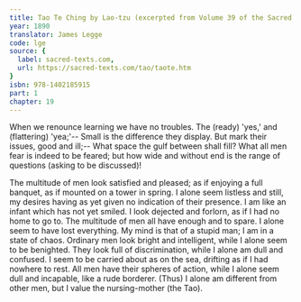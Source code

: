 ```yaml
---
title: Tao Te Ching by Lao-tzu (excerpted from Volume 39 of the Sacred Books of the East.)
year: 1890
translator: James Legge
code: lge
source: {
  label: sacred-texts.com,
  url: https://sacred-texts.com/tao/taote.htm
}
isbn: 978-1402185915
part: 1
chapter: 19
---
```

When we renounce learning we have no troubles. 
The (ready) 'yes,' and (flattering) 'yea;'-- 
Small is the difference they display. 
But mark their issues, good and ill;-- 
What space the gulf between shall fill? What all men fear is indeed to be feared; but how wide and without end is the range of questions (asking to be discussed)! 

The multitude of men look satisfied and pleased; as if enjoying a full banquet, as if mounted on a tower in spring. I alone seem listless and still, my desires having as yet given no indication of their presence.
I am like an infant which has not yet smiled. I look dejected and forlorn, as if I had no home to go to. The multitude of men all have enough and to spare. I alone seem to have lost everything. My mind is that of a stupid man; I am in a state of chaos. Ordinary men look bright and intelligent, while I alone seem to be benighted. They look full of discrimination, while I alone am dull and confused. I seem to be carried about as on the sea, drifting as if I had nowhere to rest. All men have their spheres of action, while I alone seem dull and incapable, like a rude borderer. (Thus) I alone am different from other men, but I value the nursing-mother (the Tao).